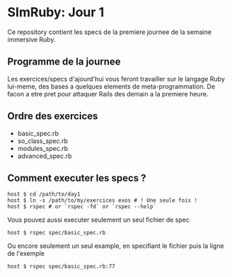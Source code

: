 SImRuby: Jour 1
===============

Ce repository contient les specs de la premiere journee de la semaine
immersive Ruby.

Programme de la journee
-----------------------

Les exercices/specs d'ajourd'hui vous feront travailler sur le langage
Ruby lui-meme, des bases a quelques elements de meta-programmation. De
facon a etre pret pour attaquer Rails des demain a la premiere heure.

Ordre des exercices
-------------------

* basic_spec.rb
* so_class_spec.rb
* modules_spec.rb
* advanced_spec.rb

Comment executer les specs ?
----------------------------

    host $ cd /path/to/day1
    host $ ln -s /path/to/my/exercices exos # ! Une seule fois !
    host $ rspec # or `rspec -fd` or `rspec --help`

Vous pouvez aussi executer seulement un seul fichier de spec

    host $ rspec spec/basic_spec.rb

Ou encore seulement un seul example, en specifiant le fichier puis la
ligne de l'exemple

    host $ rspec spec/basic_spec.rb:77


